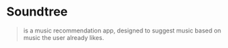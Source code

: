 <!-- <h2>soundTree</h2>
<p> First portfolio project for <a href="https://www.thinkful.com/">Thinkful</a>. <a href="https://allen30331.github.io/sound-tree/">soundTree</a> is a music recommendation app, designed to suggest music based on music the user already likes.</p>
<img src="assets/images/sound-tree-screenshot.png">

<h2>Summary</h2>
<p>There is so much music available now, that it's hard to discover new music that you actually like. soundTree makes the discovery of new music easy by using <a href="https://www.tastekid.com/">Tastekid's</a> api. The user gets music recommendations based on their input.</p> 

<h2>Technology</h2>
<ul>
	<li>HTML</li>
	<li>CSS</li>
	<li>Javascript</li>
	<li>JQuery</li>
</ul> -->

# Soundtree

> is a music recommendation app, designed to suggest music based on music the user already likes.